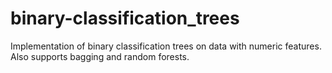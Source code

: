 # binary-classification_trees
Implementation of binary classification trees on data with numeric features. Also supports bagging and random forests.
